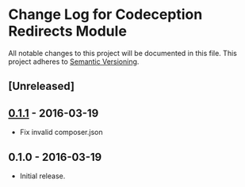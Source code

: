 # Change Log for Codeception Redirects Module

All notable changes to this project will be documented in this file.
This project adheres to [Semantic Versioning](http://semver.org/).

## [Unreleased]

## [0.1.1] - 2016-03-19
- Fix invalid composer.json

## 0.1.0 - 2016-03-19
- Initial release.

[0.1.1]: https://github.com/gamajo/codeception-redirects/compare/v0.1.0...v0.1.1
